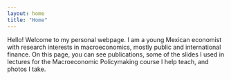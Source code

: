 ```yaml
---
layout: home
title: "Home"
---
```


Hello! Welcome to my personal webpage. I am a young Mexican economist with research interests in macroeconomics, mostly public and international finance. On this page, you can see publications, some of the slides I used in lectures for the Macroeconomic Policymaking course I help teach, and photos I take.  
